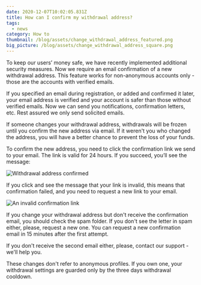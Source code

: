 ```yaml
---
date: 2020-12-07T10:02:05.831Z
title: How can I confirm my withdrawal address?
tags:
  - news
category: How to
thumbnail: /blog/assets/change_withdrawal_address_featured.png
big_picture: /blog/assets/change_withdrawal_address_square.png
---
```

To keep our users’ money safe, we have recently implemented additional security measures. Now we require an email confirmation of a new withdrawal address.  This feature works for non-anonymous accounts only - those are the accounts with verified emails.

If you specified an email during registration, or added and confirmed it later, your email address is verified and your account is safer than those without verified emails. Now we can send you notifications, confirmation letters, etc. Rest assured we only send solicited emails.

If someone changes your withdrawal address, withdrawals will be frozen until you confirm the new address via email. If it weren't you who changed the address, you will have a better chance to prevent the loss of your funds.

To confirm the new address, you need to click the confirmation link we send to your email. The link is valid for 24 hours. If you succeed, you’ll see the message: 



![](/blog/assets/confirmed.png "Withdrawal address confirmed")

If you click and see the message that your link is invalid, this means that confirmation failed, and you need to request a new link to your email.

![](/blog/assets/confirmed_invalid.png "An invalid confirmation link")

If you change your withdrawal address but don't receive the confirmation email, you should check the spam folder. If you don't see the letter in spam either, please, request a new one. You can request a new confirmation email in 15 minutes after the first attempt.

If you don't receive the second email either, please, contact our support - we'll help you.

These changes don't refer to anonymous profiles. If you own one, your withdrawal settings are guarded only by the three days withdrawal cooldown.
